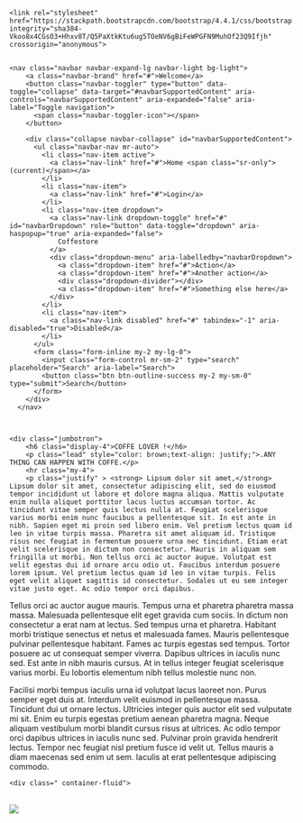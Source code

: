 
<html>
  <meta charset="utf-8">
    <meta name="viewport" content="width=device-width, initial-scale=1, shrink-to-fit=no">

    <link rel="stylesheet" href="https://stackpath.bootstrapcdn.com/bootstrap/4.4.1/css/bootstrap.min.css" integrity="sha384-Vkoo8x4CGsO3+Hhxv8T/Q5PaXtkKtu6ug5TOeNV6gBiFeWPGFN9MuhOf23Q9Ifjh" crossorigin="anonymous">


    <nav class="navbar navbar-expand-lg navbar-light bg-light">
        <a class="navbar-brand" href="#">Welcome</a>
        <button class="navbar-toggler" type="button" data-toggle="collapse" data-target="#navbarSupportedContent" aria-controls="navbarSupportedContent" aria-expanded="false" aria-label="Toggle navigation">
          <span class="navbar-toggler-icon"></span>
        </button>
      
        <div class="collapse navbar-collapse" id="navbarSupportedContent">
          <ul class="navbar-nav mr-auto">
            <li class="nav-item active">
              <a class="nav-link" href="#">Home <span class="sr-only">(current)</span></a>
            </li>
            <li class="nav-item">
              <a class="nav-link" href="#">Login</a>
            </li>
            <li class="nav-item dropdown">
              <a class="nav-link dropdown-toggle" href="#" id="navbarDropdown" role="button" data-toggle="dropdown" aria-haspopup="true" aria-expanded="false">
                Coffestore 
              </a>
              <div class="dropdown-menu" aria-labelledby="navbarDropdown">
                <a class="dropdown-item" href="#">Action</a>
                <a class="dropdown-item" href="#">Another action</a>
                <div class="dropdown-divider"></div>
                <a class="dropdown-item" href="#">Something else here</a>
              </div>
            </li>
            <li class="nav-item">
              <a class="nav-link disabled" href="#" tabindex="-1" aria-disabled="true">Disabled</a>
            </li>
          </ul>
          <form class="form-inline my-2 my-lg-0">
            <input class="form-control mr-sm-2" type="search" placeholder="Search" aria-label="Search">
            <button class="btn btn-outline-success my-2 my-sm-0" type="submit">Search</button>
          </form>
        </div>
      </nav>



    <div class="jumbotron">
        <h6 class="display-4">COFFE LOVER !</h6>
        <p class="lead" style="color: brown;text-align: justify;">.ANY THING CAN HAPPEN WITH COFFE.</p>
        <hr class="my-4">
        <p class="justify" > <strong> Lipsum dolor sit amet,</strong> Lipsum dolor sit amet, consectetur adipiscing elit, sed do eiusmod tempor incididunt ut labore et dolore magna aliqua. Mattis vulputate enim nulla aliquet porttitor lacus luctus accumsan tortor. Ac tincidunt vitae semper quis lectus nulla at. Feugiat scelerisque varius morbi enim nunc faucibus a pellentesque sit. In est ante in nibh. Sapien eget mi proin sed libero enim. Vel pretium lectus quam id leo in vitae turpis massa. Pharetra sit amet aliquam id. Tristique risus nec feugiat in fermentum posuere urna nec tincidunt. Etiam erat velit scelerisque in dictum non consectetur. Mauris in aliquam sem fringilla ut morbi. Non tellus orci ac auctor augue. Volutpat est velit egestas dui id ornare arcu odio ut. Faucibus interdum posuere lorem ipsum. Vel pretium lectus quam id leo in vitae turpis. Felis eget velit aliquet sagittis id consectetur. Sodales ut eu sem integer vitae justo eget. Ac odio tempor orci dapibus.

Tellus orci ac auctor augue mauris. Tempus urna et pharetra pharetra massa massa. Malesuada pellentesque elit eget gravida cum sociis. In dictum non consectetur a erat nam at lectus. Sed tempus urna et pharetra. Habitant morbi tristique senectus et netus et malesuada fames. Mauris pellentesque pulvinar pellentesque habitant. Fames ac turpis egestas sed tempus. Tortor posuere ac ut consequat semper viverra. Dapibus ultrices in iaculis nunc sed. Est ante in nibh mauris cursus. At in tellus integer feugiat scelerisque varius morbi. Eu lobortis elementum nibh tellus molestie nunc non.

Facilisi morbi tempus iaculis urna id volutpat lacus laoreet non.  Purus semper eget duis at. Interdum velit euismod in pellentesque massa. Tincidunt dui ut ornare lectus. Ultricies integer quis auctor elit sed vulputate mi sit. Enim eu turpis egestas pretium aenean pharetra magna. Neque aliquam vestibulum morbi blandit cursus risus at ultrices. Ac odio tempor orci dapibus ultrices in iaculis nunc sed. Pulvinar proin gravida hendrerit lectus. Tempor nec feugiat nisl pretium fusce id velit ut. Tellus mauris a diam maecenas sed enim ut sem. Iaculis at erat pellentesque adipiscing commodo.</p>

             
    <div class=" container-fluid">
<div class="row">
  <br>
  <div class="col-4 p-4 mx-n1"><img src="https://d2lm6fxwu08ot6.cloudfront.net/img-thumbs/960w/04LDEYRW59.jpg" class="rounded img-fluid" alt="" ></div>
  <div class="col-4 p-4 mx-n1"><img src="https://d2lm6fxwu08ot6.cloudfront.net/img-thumbs/960w/90V03Q5Y60.jpg" class="rounded img-fluid" alt=" "></div>
  <div class="col-4 p-4 mx-n1"><img src="https://d2lm6fxwu08ot6.cloudfront.net/img-thumbs/960w/O83SF2RB6D.jpg" class="rounded  img-fluid" alt="" ></div>
</div>
<div class="row">
    <br>
  <div class="col-4 p-4 mx-n1"><img src="https://d2lm6fxwu08ot6.cloudfront.net/img-thumbs/960w/5JVPSVP7EI.jpg"  class="rounded img-fluid" alt="" ></div>
  <div class="col-4 p-4 mx-n1"><img src="https://d2lm6fxwu08ot6.cloudfront.net/img-thumbs/960w/C5Y10KIIHA.jpg" class="rounded img-fluid" alt="" ></div>
  <div class="col-4 p-4 mx-n1"><img src="https://d2lm6fxwu08ot6.cloudfront.net/img-thumbs/960w/YSSFRY5B25.jpg" class="rounded  img-fluid" alt=""></div>
</div>
</div>

</html>
